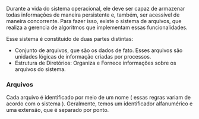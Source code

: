 Durante a vida do sistema operacional, ele deve ser capaz de armazenar todas informações de maneira persistente e, também, ser acessível de maneira concorrente. Para fazer isso, existe o sistema de arquivos, que realiza a gerencia de algoritmos que implementam essas funcionalidades.

Esse sistema é constituido de duas partes distintas:
- Conjunto de arquivos, que são os dados de fato. Esses arquivos são unidades lógicas de informação criadas por processos.
- Estrutura de Diretórios: Organiza e Fornece informações sobre os arquivos do sistema.
### Arquivos
Cada arquivo é identificado por meio de um nome ( essas regras variam de acordo com o sistema ). Geralmente, temos um identificador alfanumérico e uma extensão, que é separado por ponto.